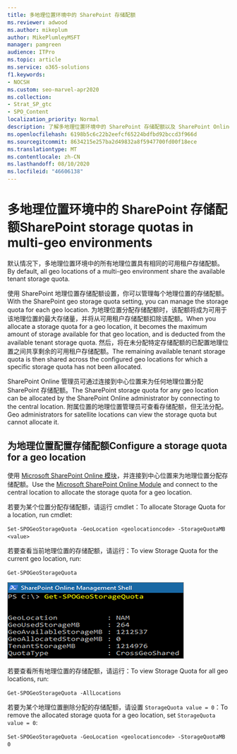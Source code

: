 ```yaml
---
title: 多地理位置环境中的 SharePoint 存储配额
ms.reviewer: adwood
ms.author: mikeplum
author: MikePlumleyMSFT
manager: pamgreen
audience: ITPro
ms.topic: article
ms.service: o365-solutions
f1.keywords:
- NOCSH
ms.custom: seo-marvel-apr2020
ms.collection:
- Strat_SP_gtc
- SPO_Content
localization_priority: Normal
description: 了解多地理位置环境中的 SharePoint 存储配额以及 SharePoint Online 管理员如何管理配额。
ms.openlocfilehash: 6198b5c6c22b2eefcf65224bdfbd92bccd3f966d
ms.sourcegitcommit: 8634215e257ba2d49832a8f5947700fd00f18ece
ms.translationtype: MT
ms.contentlocale: zh-CN
ms.lasthandoff: 08/10/2020
ms.locfileid: "46606138"
---
```

# <a name="sharepoint-storage-quotas-in-multi-geo-environments"></a><span data-ttu-id="07b1d-103">多地理位置环境中的 SharePoint 存储配额</span><span class="sxs-lookup"><span data-stu-id="07b1d-103">SharePoint storage quotas in multi-geo environments</span></span>

<span data-ttu-id="07b1d-104">默认情况下，多地理位置环境中的所有地理位置具有相同的可用租户存储配额。</span><span class="sxs-lookup"><span data-stu-id="07b1d-104">By default, all geo locations of a multi-geo environment share the available tenant storage quota.</span></span>

<span data-ttu-id="07b1d-105">使用 SharePoint 地理位置存储配额设置，你可以管理每个地理位置的存储配额。</span><span class="sxs-lookup"><span data-stu-id="07b1d-105">With the SharePoint geo storage quota setting, you can manage the storage quota for each geo location.</span></span> <span data-ttu-id="07b1d-106">为地理位置分配存储配额时，该配额将成为可用于该地理位置的最大存储量，并将从可用租户存储配额扣除该配额。</span><span class="sxs-lookup"><span data-stu-id="07b1d-106">When you allocate a storage quota for a geo location, it becomes the maximum amount of storage available for that geo location, and is deducted from the available tenant storage quota.</span></span> <span data-ttu-id="07b1d-107">然后，将在未分配特定存储配额的已配置地理位置之间共享剩余的可用租户存储配额。</span><span class="sxs-lookup"><span data-stu-id="07b1d-107">The remaining available tenant storage quota is then shared across the configured geo locations for which a specific storage quota has not been allocated.</span></span>

<span data-ttu-id="07b1d-108">SharePoint Online 管理员可通过连接到中心位置来为任何地理位置分配 SharePoint 存储配额。</span><span class="sxs-lookup"><span data-stu-id="07b1d-108">The SharePoint storage quota for any geo location can be allocated by the SharePoint Online administrator by connecting to the central location.</span></span> <span data-ttu-id="07b1d-109">附属位置的地理位置管理员可查看存储配额，但无法分配。</span><span class="sxs-lookup"><span data-stu-id="07b1d-109">Geo administrators for satellite locations can view the storage quota but cannot allocate it.</span></span>

## <a name="configure-a-storage-quota-for-a-geo-location"></a><span data-ttu-id="07b1d-110">为地理位置配置存储配额</span><span class="sxs-lookup"><span data-stu-id="07b1d-110">Configure a storage quota for a geo location</span></span>

<span data-ttu-id="07b1d-111">使用 [Microsoft SharePoint Online 模块](https://www.microsoft.com/download/details.aspx?id=35588 )，并连接到中心位置来为地理位置分配存储配额。</span><span class="sxs-lookup"><span data-stu-id="07b1d-111">Use the [Microsoft SharePoint Online Module](https://www.microsoft.com/download/details.aspx?id=35588 ) and connect to the central location to allocate the storage quota for a geo location.</span></span> 

<span data-ttu-id="07b1d-112">若要为某个位置分配存储配额，请运行 cmdlet：</span><span class="sxs-lookup"><span data-stu-id="07b1d-112">To allocate Storage Quota for a location, run cmdlet:</span></span>

`Set-SPOGeoStorageQuota -GeoLocation <geolocationcode> -StorageQuotaMB <value>`

<span data-ttu-id="07b1d-113">若要查看当前地理位置的存储配额，请运行：</span><span class="sxs-lookup"><span data-stu-id="07b1d-113">To view Storage Quota for the current geo location, run:</span></span>

`Get-SPOGeoStorageQuota`

![显示 Get-SPOGeoStorageQuota cmdlet 的 PowerShell 窗口的屏幕截图](media/multi-geo-storage-quota.png)

<span data-ttu-id="07b1d-115">若要查看所有地理位置的存储配额，请运行：</span><span class="sxs-lookup"><span data-stu-id="07b1d-115">To view Storage Quota for all geo locations, run:</span></span>

`Get-SPOGeoStorageQuota -AllLocations`

<span data-ttu-id="07b1d-116">若要为某个地理位置删除分配的存储配额，请设置 `StorageQuota value = 0`：</span><span class="sxs-lookup"><span data-stu-id="07b1d-116">To remove the allocated storage quota for a geo location, set `StorageQuota value = 0`:</span></span>

`Set-SPOGeoStorageQuota -GeoLocation <geolocationcode> -StorageQuotaMB 0`
